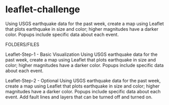 # leaflet-challenge

Using USGS earthquake data for the past week, create a map using Leaflet that plots earthquake in size and color; higher magnitudes have a darker color. Popups include specific data about each event.

FOLDERS/FILES

Leaflet-Step-1 - Basic Visualization
Using USGS earthquake data for the past week, create a map using Leaflet that plots earthquake in size and color; higher magnitudes have a darker color. Popups include specific data about each event.


Leaflet-Step-2 - Optional
Using USGS earthquake data for the past week, create a map using Leaflet that plots earthquake in size and color; higher magnitudes have a darker color. Popups include specific data about each event. Add fault lines and layers that can be turned off and turned on.
